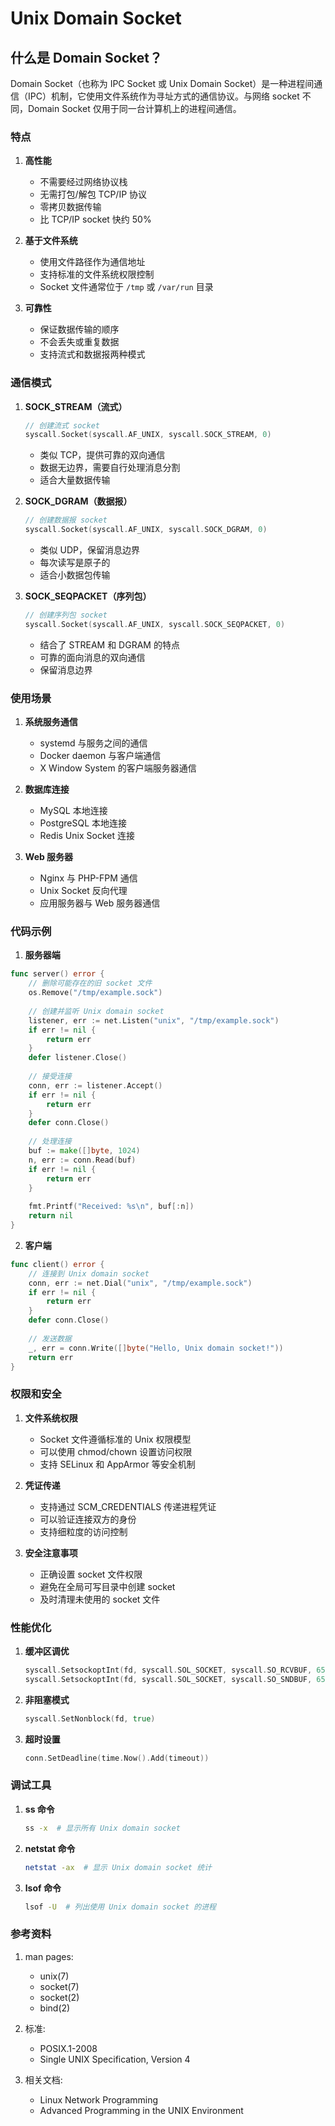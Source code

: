 # Unix Domain Socket

## 什么是 Domain Socket？

Domain Socket（也称为 IPC Socket 或 Unix Domain Socket）是一种进程间通信（IPC）机制，它使用文件系统作为寻址方式的通信协议。与网络 socket 不同，Domain Socket 仅用于同一台计算机上的进程间通信。

### 特点

1. **高性能**
   - 不需要经过网络协议栈
   - 无需打包/解包 TCP/IP 协议
   - 零拷贝数据传输
   - 比 TCP/IP socket 快约 50%

2. **基于文件系统**
   - 使用文件路径作为通信地址
   - 支持标准的文件系统权限控制
   - Socket 文件通常位于 `/tmp` 或 `/var/run` 目录

3. **可靠性**
   - 保证数据传输的顺序
   - 不会丢失或重复数据
   - 支持流式和数据报两种模式

### 通信模式

1. **SOCK_STREAM（流式）**
   ```go
   // 创建流式 socket
   syscall.Socket(syscall.AF_UNIX, syscall.SOCK_STREAM, 0)
   ```
   - 类似 TCP，提供可靠的双向通信
   - 数据无边界，需要自行处理消息分割
   - 适合大量数据传输

2. **SOCK_DGRAM（数据报）**
   ```go
   // 创建数据报 socket
   syscall.Socket(syscall.AF_UNIX, syscall.SOCK_DGRAM, 0)
   ```
   - 类似 UDP，保留消息边界
   - 每次读写是原子的
   - 适合小数据包传输

3. **SOCK_SEQPACKET（序列包）**
   ```go
   // 创建序列包 socket
   syscall.Socket(syscall.AF_UNIX, syscall.SOCK_SEQPACKET, 0)
   ```
   - 结合了 STREAM 和 DGRAM 的特点
   - 可靠的面向消息的双向通信
   - 保留消息边界

### 使用场景

1. **系统服务通信**
   - systemd 与服务之间的通信
   - Docker daemon 与客户端通信
   - X Window System 的客户端服务器通信

2. **数据库连接**
   - MySQL 本地连接
   - PostgreSQL 本地连接
   - Redis Unix Socket 连接

3. **Web 服务器**
   - Nginx 与 PHP-FPM 通信
   - Unix Socket 反向代理
   - 应用服务器与 Web 服务器通信

### 代码示例

1. **服务器端**
```go
func server() error {
    // 删除可能存在的旧 socket 文件
    os.Remove("/tmp/example.sock")
    
    // 创建并监听 Unix domain socket
    listener, err := net.Listen("unix", "/tmp/example.sock")
    if err != nil {
        return err
    }
    defer listener.Close()
    
    // 接受连接
    conn, err := listener.Accept()
    if err != nil {
        return err
    }
    defer conn.Close()
    
    // 处理连接
    buf := make([]byte, 1024)
    n, err := conn.Read(buf)
    if err != nil {
        return err
    }
    
    fmt.Printf("Received: %s\n", buf[:n])
    return nil
}
```

2. **客户端**
```go
func client() error {
    // 连接到 Unix domain socket
    conn, err := net.Dial("unix", "/tmp/example.sock")
    if err != nil {
        return err
    }
    defer conn.Close()
    
    // 发送数据
    _, err = conn.Write([]byte("Hello, Unix domain socket!"))
    return err
}
```

### 权限和安全

1. **文件系统权限**
   - Socket 文件遵循标准的 Unix 权限模型
   - 可以使用 chmod/chown 设置访问权限
   - 支持 SELinux 和 AppArmor 等安全机制

2. **凭证传递**
   - 支持通过 SCM_CREDENTIALS 传递进程凭证
   - 可以验证连接双方的身份
   - 支持细粒度的访问控制

3. **安全注意事项**
   - 正确设置 socket 文件权限
   - 避免在全局可写目录中创建 socket
   - 及时清理未使用的 socket 文件

### 性能优化

1. **缓冲区调优**
   ```go
   syscall.SetsockoptInt(fd, syscall.SOL_SOCKET, syscall.SO_RCVBUF, 65536)
   syscall.SetsockoptInt(fd, syscall.SOL_SOCKET, syscall.SO_SNDBUF, 65536)
   ```

2. **非阻塞模式**
   ```go
   syscall.SetNonblock(fd, true)
   ```

3. **超时设置**
   ```go
   conn.SetDeadline(time.Now().Add(timeout))
   ```

### 调试工具

1. **ss 命令**
   ```bash
   ss -x  # 显示所有 Unix domain socket
   ```

2. **netstat 命令**
   ```bash
   netstat -ax  # 显示 Unix domain socket 统计
   ```

3. **lsof 命令**
   ```bash
   lsof -U  # 列出使用 Unix domain socket 的进程
   ```

### 参考资料

1. man pages:
   - unix(7)
   - socket(7)
   - socket(2)
   - bind(2)

2. 标准:
   - POSIX.1-2008
   - Single UNIX Specification, Version 4

3. 相关文档:
   - Linux Network Programming
   - Advanced Programming in the UNIX Environment
